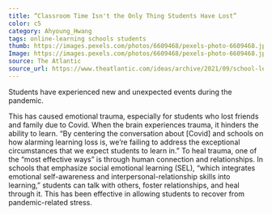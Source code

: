 ```yaml
---
title: “Classroom Time Isn't the Only Thing Students Have Lost”
color: c5
category: Ahyoung_Hwang
tags: online-learning schools students
thumb: https://images.pexels.com/photos/6609468/pexels-photo-6609468.jpeg?auto=compress&cs=tinysrgb&w=350
Image: https://images.pexels.com/photos/6609468/pexels-photo-6609468.jpeg?auto=compress&cs=tinysrgb&w=600
source: The Atlantic
source_url: https://www.theatlantic.com/ideas/archive/2021/09/school-learning-loss-trauma-death/619970/
---
```


Students have experienced new and unexpected events during the pandemic. 
<!--more-->
This has caused emotional trauma, especially for students who lost friends and family due to Covid. When the brain experiences trauma, it hinders the ability to learn. “By centering the conversation about [Covid] and schools on how alarming learning loss is, we’re failing to address the exceptional circumstances that we expect students to learn in.” To heal trauma, one of the “most effective ways” is through human connection and relationships. In schools that emphasize social emotional learning (SEL), “which integrates emotional self-awareness and interpersonal-relationship skills into learning,” students can talk with others, foster relationships, and heal through it. This has been effective in allowing students to recover from pandemic-related stress.
